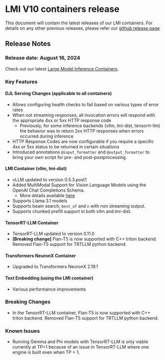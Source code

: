 # LMI V10 containers release

This document will contain the latest releases of our LMI containers. For details on any other previous releases, please refer our [github release page](https://github.com/deepjavalibrary/djl-serving/releases)

## Release Notes

### Release date: August 16, 2024

Check out our latest [Large Model Inference Containers](https://github.com/aws/deep-learning-containers/blob/master/available_images.md#large-model-inference-containers).

### Key Features

#### DJL Serving Changes (applicable to all containers)
* Allows configuring health checks to fail based on various types of error rates
* When not streaming responses, all invocation errors will respond with the appropriate 4xx or 5xx HTTP response code
  * Previously, for some inference backends (vllm, lmi-dist, tensorrt-llm) the behavior was to return 2xx HTTP responses when errors occurred during inference
* HTTP Response Codes are now configurable if you require a specific 4xx or 5xx status to be returned in certain situations
* Introduced annotations `@input_formatter` and `@output_formatter` to bring your own script for pre- and post-postprocessing.


#### LMI Container (vllm, lmi-dist)
* vLLM updated to version 0.5.3.post1
* Added MultiModal Support for Vision Language Models using the OpenAI Chat Completions Schema.
  * More details available [here](https://github.com/deepjavalibrary/djl-serving/blob/v0.29.0/serving/docs/lmi/user_guides/vision_language_models.md)
* Supports Llama 3.1 models
* Supports beam search, `best_of` and `n` with non streaming output. 
* Supports chunked prefill support in both vllm and lmi-dist.


#### TensorRT-LLM Container
* TensorRT-LLM updated to version 0.11.0
* **[Breaking change]** Flan-T5 is now supported with C++ triton backend. Removed Flan-T5 support for TRTLLM python backend.


#### Transformers NeuronX Container
* Upgraded to Transformers NeuronX 2.19.1


#### Text Embedding (using the LMI container)
* Various performance improvements


### Breaking Changes
* In the TensorRT-LLM container, Flan-T5 is now supported with C++ triton backend. Removed Flan-T5 support for TRTLLM python backend.

### Known Issues
* Running Gemma and Phi models with TensorRT-LLM is only viable currently at TP=1 because of an issue in TensorRT-LLM where one engine is built even when TP > 1.